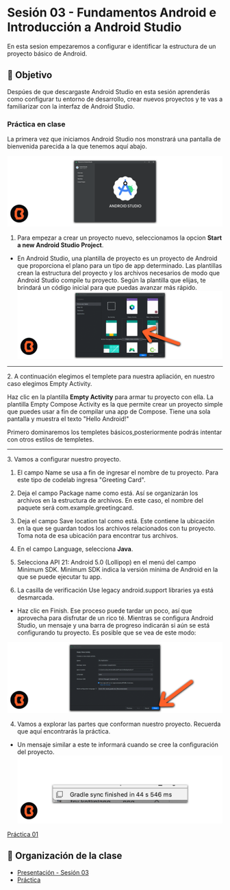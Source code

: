 # Sesión 03 - Fundamentos Android e Introducción a Android Studio
En esta sesion empezaremos a configurar e identificar la estructura de un proyecto básico de Android.

## 🎯 Objetivo

Despúes de que descargaste Android Studio en esta sesión aprenderás como configurar tu entorno de desarrollo, crear nuevos proyectos y te vas a familiarizar con la interfaz de Android Studio.

### Práctica en clase

La primera vez que iniciamos Android Studio nos monstrará una pantalla de bienvenida parecida a la que tenemos aquí abajo.

![Creando Proyecto Android Studio](img/002.png)

1. Para empezar a crear un proyecto nuevo, seleccionamos la opcion **Start a new Android Studio Project**.
* En Android Studio, una plantilla de proyecto es un proyecto de Android que proporciona el plano para un tipo de app determinado. Las plantillas crean la estructura del proyecto y los archivos necesarios de modo que Android Studio compile tu proyecto. Según la plantilla que elijas, te brindará un código inicial para que puedas avanzar más rápido.
 ![Creando Proyecto Android Studio](img/03.png)
<hr>
 2. A continuación elegimos el templete para nuestra apliación, en nuestro caso elegimos Empty Activity.

 Haz clic en la plantilla **Empty Activity** para armar tu proyecto con ella. La plantilla Empty Compose Activity es la que permite crear un proyecto simple que puedes usar a fin de compilar una app de Compose. Tiene una sola pantalla y muestra el texto "Hello Android!"

 Primero dominaremos los templetes básicos,posteriormente podrás intentar con otros estilos de templetes.
 <hr>
 3. Vamos a configurar nuestro proyecto.

1. El campo Name se usa a fin de ingresar el nombre de tu proyecto. Para este tipo de codelab ingresa "Greeting Card".

2. Deja el campo Package name como está. Así se organizarán los archivos en la estructura de archivos. En este caso, el nombre del paquete será com.example.greetingcard.

3. Deja el campo Save location tal como está. Este contiene la ubicación en la que se guardan todos los archivos relacionados con tu proyecto. Toma nota de esa ubicación para encontrar tus archivos.

4. En el campo Language, selecciona **Java**.

5. Selecciona API 21: Android 5.0 (Lollipop) en el menú del campo Minimum SDK. Minimum SDK indica la versión mínima de Android en la que se puede ejecutar tu app.

6. La casilla de verificación Use legacy android.support libraries ya está desmarcada.

* Haz clic en Finish. Ese proceso puede tardar un poco, así que aprovecha para disfrutar de un rico té. Mientras se configura Android Studio, un mensaje y una barra de progreso indicarán si aún se está configurando tu proyecto. Es posible que se vea de este modo:

 ![Creando Proyecto Android Studio](img/04.png)

4. Vamos a explorar las partes que conforman nuestro proyecto. Recuerda que aquí encontrarás la práctica.

* Un mensaje similar a este te informará cuando se cree la configuración del proyecto.
 ![Creando Proyecto Android Studio](img/05.png)


[Práctica 01](Practica-01)

## 📝 Organización de la clase

- [Presentación - Sesión 03](presentacion/Sesion-03.pptx)
- [Práctica](Practica-01)


